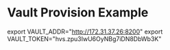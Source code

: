 # Vault Provision Example

export VAULT_ADDR="http://172.31.37.26:8200"
export VAULT_TOKEN="hvs.zpu3IwU6OyNBg7iDN8DbWb3K"